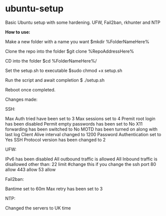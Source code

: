# ubuntu-setup
Basic Ubuntu setup with some hardening. UFW, Fail2ban, rkhunter and NTP

<b>How to use:</b>

Make a new folder with a name you want
$mkdir %FolderNameHere%

Clone the repo into the folder
$git clone %RepoAddressHere%

CD into the folder
$cd %FolderNameHere%/

Set the setup.sh to executable
$sudo chmod +x setup.sh

Run the script and await completion
$ ./setup.sh

Reboot once completed.

Changes made:

SSH:

Max Auth tried have been set to 3
Max sessions set to 4
Premit root login has been disabled
Permit empty passwords has been set to No
X11 forwarding has been switched to No
MOTD has been turned on along with last log
Client Alive interval changed to 1200
Password Authentication set to Yes
SSH Protocol version has been changed to 2

UFW:

IPv6 has been disabled
All outbound traffic is allowed
All Inbound traffic is disallowed other than:
22 limit #change this if you change the ssh port
80 allow
443 allow
53 allow

Fail2ban:

Bantime set to 60m
Max retry has been set to 3

NTP:

Changed the servers to UK time
